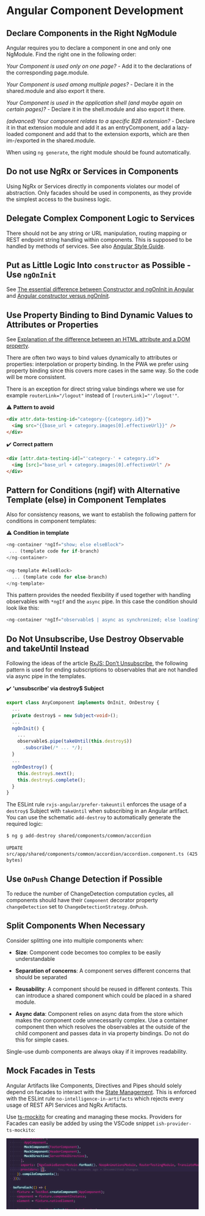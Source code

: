 <!--
kb_guide
kb_pwa
kb_everyone
kb_sync_latest_only
-->

# Angular Component Development

## Declare Components in the Right NgModule

Angular requires you to declare a component in one and only one NgModule.
Find the right one in the following order:

_Your Component is used only on one page?_ - Add it to the declarations of the corresponding page.module.

_Your Component is used among multiple pages?_ - Declare it in the shared.module and also export it there.

_Your Component is used in the application shell (and maybe again on certain pages)?_ - Declare it in the shell.module and also export it there.

_(advanced) Your component relates to a specific B2B extension?_ - Declare it in that extension module and add it as an entryComponent, add a lazy-loaded component and add that to the extension exports, which are then im-/exported in the shared.module.

When using `ng generate`, the right module should be found automatically.

## Do not use NgRx or Services in Components

Using NgRx or Services directly in components violates our model of abstraction.
Only facades should be used in components, as they provide the simplest access to the business logic.

## Delegate Complex Component Logic to Services

There should not be any string or URL manipulation, routing mapping or REST endpoint string handling within components.
This is supposed to be handled by methods of services.
See also [Angular Style Guide](https://angular.io/guide/styleguide#style-05-15).

## Put as Little Logic Into `constructor` as Possible - Use `ngOnInit`

See [The essential difference between Constructor and ngOnInit in Angular](https://indepth.dev/posts/1119/the-essential-difference-between-constructor-and-ngoninit-in-angular) and [Angular constructor versus ngOnInit](https://ultimatecourses.com/blog/angular-constructor-ngoninit-lifecycle-hook).

## Use Property Binding to Bind Dynamic Values to Attributes or Properties

See [Explanation of the difference between an HTML attribute and a DOM property](https://angular.io/guide/template-syntax#html-attribute-vs-dom-property).

There are often two ways to bind values dynamically to attributes or properties: interpolation or property binding.
In the PWA we prefer using property binding since this covers more cases in the same way.
So the code will be more consistent.

There is an exception for direct string value bindings where we use for example `routerLink="/logout"` instead of `[routerLink]="'/logout'"`.

:warning: **Pattern to avoid**

```html
<div attr.data-testing-id="category-{{category.id}}">
  <img src="{{base_url + category.images[0].effectiveUrl}}" />
</div>
```

:heavy_check_mark: **Correct pattern**

```html
<div [attr.data-testing-id]="'category-' + category.id">
  <img [src]="base_url + category.images[0].effectiveUrl" />
</div>
```

## Pattern for Conditions (ngif) with Alternative Template (else) in Component Templates

Also for consistency reasons, we want to establish the following pattern for conditions in component templates:

:warning: **Condition in template**

```typescript
<ng-container *ngIf="show; else elseBlock">
 ... (template code for if-branch)
</ng-container>

<ng-template #elseBlock>
  ... (template code for else-branch)
</ng-template>
```

This pattern provides the needed flexibility if used together with handling observables with `*ngIf` and the `async` pipe.
In this case the condition should look like this:

```typescript
<ng-container *ngIf="observable$ | async as synchronized; else loading">
```

## Do Not Unsubscribe, Use Destroy Observable and takeUntil Instead

Following the ideas of the article [RxJS: Don’t Unsubscribe](https://benlesh.medium.com/rxjs-dont-unsubscribe-6753ed4fda87), the following pattern is used for ending subscriptions to observables that are not handled via async pipe in the templates.

:heavy_check_mark: **'unsubscribe' via destroy\$ Subject**

```typescript
export class AnyComponent implements OnInit, OnDestroy {
  ...
  private destroy$ = new Subject<void>();
  ...
  ngOnInit() {
    ...
    observable$.pipe(takeUntil(this.destroy$))
      .subscribe(/* ... */);
  }
  ...
  ngOnDestroy() {
    this.destroy$.next();
    this.destroy$.complete();
  }
}
```

The ESLint rule `rxjs-angular/prefer-takeuntil` enforces the usage of a `destroy$` Subject with `takeUntil` when subscribing in an Angular artifact.
You can use the schematic `add-destroy` to automatically generate the required logic:

```
$ ng g add-destroy shared/components/common/accordion

UPDATE src/app/shared/components/common/accordion/accordion.component.ts (425 bytes)
```

## Use `OnPush` Change Detection if Possible

To reduce the number of ChangeDetection computation cycles, all components should have their `Component` decorator property `changeDetection` set to `ChangeDetectionStrategy.OnPush`.

## Split Components When Necessary

Consider splitting one into multiple components when:

- **Size**: Component code becomes too complex to be easily understandable

- **Separation of concerns**: A component serves different concerns that should be separated

- **Reusability**: A component should be reused in different contexts. This can introduce a shared component which could be placed in a shared module.

- **Async data**: Component relies on async data from the store which makes the component code unnecessarily complex. Use a container component then which resolves the observables at the outside of the child component and passes data in via property bindings. Do not do this for simple cases.

Single-use dumb components are always okay if it improves readability.

## Mock Facades in Tests

Angular Artifacts like Components, Directives and Pipes should solely depend on facades to interact with the [State Management](../concepts/state-management.md).
This is enforced with the ESLint rule `no-intelligence-in-artifacts` which rejects every usage of REST API Services and NgRx Artifacts.

Use [ts-mockito](https://github.com/NagRock/ts-mockito) for creating and managing these mocks.
Providers for Facades can easily be added by using the VSCode snippet `ish-provider-ts-mockito`:

![ish-provider-ts-mockito](ish-provider-ts-mockito.gif 'VSCode snippet ish-provider-ts-mockito in action')
